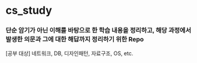 # cs_study

### 단순 암기가 아닌 이해를 바탕으로 한 학습 내용을 정리하고, 해당 과정에서 발생한 의문과 그에 대한 해답까지 정리하기 위한 Repo

[공부 대상] 네트워크, DB, 디자인패턴, 자료구조, OS, etc.
